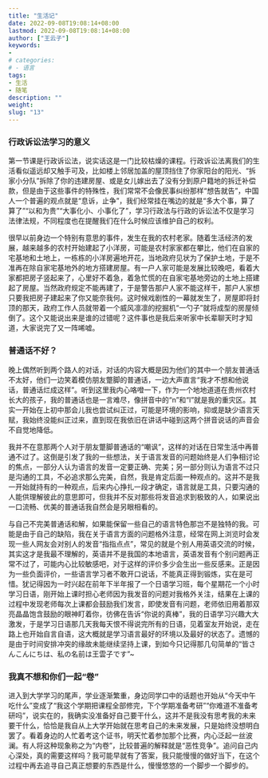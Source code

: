 ```yaml
---
title: "生活记"
date: 2022-09-08T19:08:14+08:00
lastmod: 2022-09-08T19:08:14+08:00
author: ["王云子"]
keywords: 
- 
# categories: 
# - 语言
tags: 
- 生活
- 随笔
description: ""
weight:
slug: "13"
---
```




### 行政诉讼法学习的意义

第一节课是行政诉讼法，说实话这是一门比较枯燥的课程。行政诉讼法离我们的生活看似遥远却又触手可及，比如楼上邻居加盖的屋顶挡住了你家阳台的阳光、“拆家小分队”拆除了你的违建房屋、或是女儿嫁出去了没有分到原户籍地的拆迁补偿款，但是由于这些事件的特殊性，我们常常不会像民事纠纷那样“想告就告”，中国人一个普遍的观点就是“息诉，止争”，我们经常挂在嘴边的就是“多大个事，算了算了”“以和为贵”“大事化小、小事化了”，学习行政法与行政的诉讼法不仅是学习法律法规，不同程度也在提醒我们在什么时候应该维护自己的权利。

很早以前身边一个特别有意思的事件，发生在我的农村老家。随着生活经济的发展，越来越多的农村开始建起了小洋房，可能是农村家家都在攀比，他们在自家的宅基地和土地上，一栋栋的小洋房遍地开花，当地政府见状为了保护土地，于是不准再在除自家宅基地外的地方搭建房屋。有一户人家可能是发展比较晚吧，看着大家都把房子竖起来了，心里好不着急，着急忙慌的在自家宅基地旁边的土地上搭建起了房屋。当然政府规定不能再建了，于是警告那户人家不能这样干，那户人家想只要我把房子建起来了你又能奈我何。这时候戏剧性的一幕就发生了，房屋即将封顶的那天，政府工作人员就带着一个威风凛凛的挖掘机“一勺子”就将成型的房屋倾倒了。这个又能说出来是谁的过错呢？这件事也是我后来听家中长辈聊天时才知道，大家说完了又一阵唏嘘。

### 普通话不好？


晚上偶然听到两个路人的对话，对话的内容大概是因为他们的其中一个朋友普通话不太好，他们一边笑着模仿朋友蹩脚的普通话，一边大声直言“我才不想和他说话，普通话烂成这样”。听到这里我内心咯噔一下，作为一个地地道道在贵州农村长大的孩子，我的普通话也是一言难尽，像拼音中的“n”和“l”就是我的重灾区。其实一开始在上初中那会儿我也尝试纠正过，可能是环境的影响，抑或是缺少语言天赋，我始终没能纠正过来，直到现在我依旧在讲话中碰到这两个拼音说话的声音会不自觉地降低。

我并不在意那两个人对于朋友蹩脚普通话的“嘲讽”，这样的对话在日常生活中再普通不过了。这倒是引发了我的一些想法，关于语言发音的问题始终是人们争相讨论的焦点，一部分人认为语言的发音一定要正确、完美；另一部分则认为语言不过只是沟通的工具，不必追求那么完美，自然，我是肯定后面一种观点的。这并不是我一开始就持有的一种观点，后来内心挣扎一段才确定，语言就是工具，只要沟通的人能供理解彼此的意思即可，但我并不反对那些将发音追求到极致的人，如果说出一口流畅、优美的普通话我自然会是另眼相看的。

与自己不完美普通话和解，如果能保留一些自己的语言特色那岂不是独特的我。可能是由于自己的缺陷，我在关于语言方面的问题格外注意，经常在网上浏览时会发现一些人网友会对别人的发音“指指点点”，常见的就是个别人用英语交流的时候，其实这才是我最不理解的，英语并不是我国的本地语言，英语发音有个别问题再正常不过了，可能内心比较敏感吧，对于这样的评价多少会生出一些反感来。正是因为一些负面评价，一些语言学习者不敢开口说话，不能真正得到锻炼，实在是可惜。犹记得因为一时兴起在前年下半年报了一个日语学习班，每个星期花一个小时学习日语，刚开始上课时担心老师因为我发音的问题对我格外关注，结果在上课的过程中发现老师每次上课都会鼓励我们发言，即使发音有问题，老师依旧用着那双亮晶晶饱含鼓励的眼神盯着你，彷佛在告诉“你说的真棒”，我的日语学习兴趣大大激发，于是学习日语那几天我每天恨不得说完所有的日语，见着室友开始说，走在路上也开始自言自语，这大概就是学习语言最好的环境以及最好的状态了。遗憾的是由于时间安排冲突的缘故未能继续坚持上课，到如今只记得那几句简单的“皆さんこんにちは、私の名前は王雲子です”~

### 我真不想和你们一起“卷”

进入到大学学习的尾声，学业逐渐繁重，身边同学口中的话题也开始从“今天中午吃什么”变成了“我这个学期把课程全部修完，下个学期准备考研”“你难道不准备考研吗”，说实在的，我确实没准备好自己要干什么，这并不是我没有思考我的未来要干什么，恰恰是我自从上大学开始就在思考自己的未来发展，只是始终没想明白罢了。看着身边的人忙着考这个证书，明天忙着参加那个比赛，内心泛起一丝波澜。有人将这种现象称之为“内卷”，比较普遍的解释就是“恶性竞争”。追问自己内心深处，真的需要这样吗？我可能早就有了答案，我只能慢慢的做好当下，在这个过程中再去追寻自己真正想要的东西是什么，慢慢悠悠的一个脚步一个脚步的。



